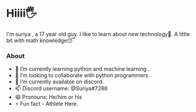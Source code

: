 # Hiiii🖐️
I'm suriya , a 17 year old guy. I like to learn about new technology🍻. A little bit with math knowledge😴

### About
- 🌱 I’m currently learning python and machine learning .
- 👯 I’m looking to collaborate with python programmers .
- 🔭 I’m currently available on discord.
- 📫 Discord username:  @Suriya#7286
- 😄 Pronouns: He/him or his
- ⚡ Fun fact -  Athlete Here. 
